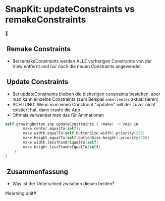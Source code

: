 # SnapKit: updateConstraints vs remakeConstraints
🫰

##  Remake Constraints
- Bei remakeConstraints werden ALLE vorherigen Constraints von der View entfernt und nur noch die neuen Constraints angewendet

##  Update Constraints

- Bei updateConstraints bleiben die bisherigen constraints bestehen, aber man kann einzelne Constraints (zum Beispiel `make.center` aktualisieren)
- ACHTUNG: Wenn man einen Constraint "updaten" will der zuvor nicht existiert hat, dann crasht die App
- Oftmals verwendet man das für Animationen

```swift
self.growingButton.snp.updateConstraints { (make) -> Void in
        make.center.equalTo(self);
        make.width.equalTo(self.buttonSize.width).priority(250)
        make.height.equalTo(self.buttonSize.height).priority(250)
        make.width.lessThanOrEqualTo(self)
        make.height.lessThanOrEqualTo(self)
    }
}
```


##  Zusammenfassung
- Was ist der Unterschied zwischen diesen beiden?

#learning unit#